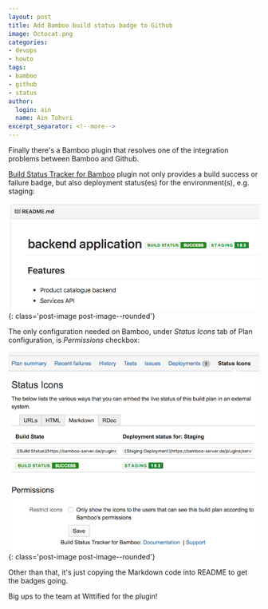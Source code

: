 ```yaml
---
layout: post
title: Add Bamboo build status badge to Github
image: Octocat.png
categories:
- devops
- howto
tags:
- bamboo
- github
- status
author:
  login: ain
  name: Ain Tohvri
excerpt_separator: <!--more-->
---
```

Finally there's a Bamboo plugin that resolves one of the integration problems between Bamboo and Github.<!--more-->

[Build Status Tracker for Bamboo](https://marketplace.atlassian.com/plugins/com.wittified.bamboo.embedded-build-status/server/overview) plugin not only provides a build success or failure badge, but also deployment status(es) for the environment(s), e.g. staging:

![Application build and deployment badges](/assets/backend-application-build-and-deployment-statuses-medium.png){: class='post-image post-image--rounded'}

The only configuration needed on Bamboo, under _Status Icons_ tab of Plan configuration, is _Permissions_ checkbox:

![Bamboo build status tracker configuration](/assets/bamboo-build-status-tracker-configuration-medium.png){: class='post-image post-image--rounded'}

Other than that, it's just copying the Markdown code into README to get the badges going.

Big ups to the team at Wittified for the plugin!
